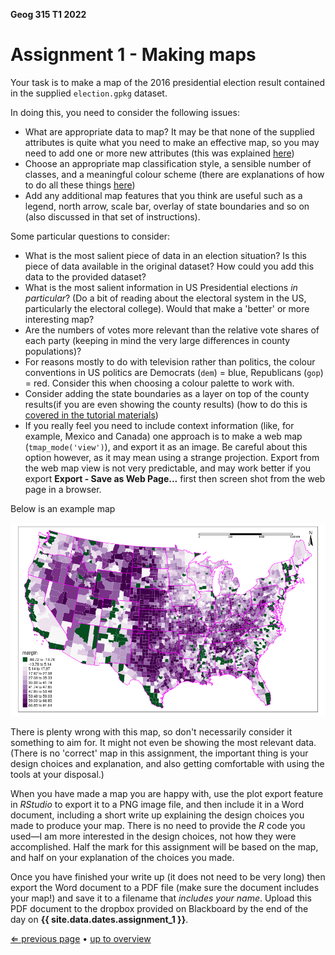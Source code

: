 **Geog 315 T1 2022**

# Assignment 1 - Making maps
Your task is to make a map of the 2016 presidential election result contained in the supplied `election.gpkg` dataset.

In doing this, you need to consider the following issues:

+ What are appropriate data to map? It may be that none of the supplied attributes is quite what you need to make an effective map, so you may need to add one or more new attributes (this was explained [here](making-maps-in-R-02-selecting-and-tidying-data.md#adding-new-attributes))
+ Choose an appropriate map classification style, a sensible number of classes, and a meaningful colour scheme (there are explanations of how to do all these things [here](making-maps-in-R-03-using-tmap.md))
+ Add any additional map features that you think are useful such as a legend, north arrow, scale bar, overlay of state boundaries and so on (also discussed in that set of instructions).

Some particular questions to consider:

+ What is the most salient piece of data in an election situation? Is this piece of data available in the original dataset? How could you add this data to the provided dataset?
+ What is the most salient information in US Presidential elections *in particular*? (Do a bit of reading about the electoral system in the US, particularly the electoral college). Would that make a 'better' or more interesting map?
+ Are the numbers of votes more relevant than the relative vote shares of each party (keeping in mind the very large differences in county populations)?
+ For reasons mostly to do with television rather than politics, the colour conventions in US politics are Democrats (`dem`) = blue, Republicans (`gop`) = red. Consider this when choosing a colour palette to work with.
+ Consider adding the state boundaries as a layer on top of the county results(if you are even showing the county results) (how to do this is [covered in the tutorial materials](making-maps-in-R-03-using-tmap.md#adding-more-layers))
+ If you really feel you need to include context information (like, for example, Mexico and Canada) one approach is to make a web map (`tmap_mode('view')`), and export it as an image. Be careful about this option however, as it may mean using a strange projection. Export from the web map view is not very predictable, and may work better if you export **Export - Save as Web Page...** first then screen shot from the web page in a browser.

Below is an example map

<img src='example-election-map.png'>

There is plenty wrong with this map, so don't necessarily consider it something to aim for. It might not even be showing the most relevant data. (There is no 'correct' map in this assignment, the important thing is your design choices and explanation, and also getting comfortable with using the tools at your disposal.)

When you have made a map you are happy with, use the plot export feature in *RStudio* to export it to a PNG image file, and then include it in a Word document, including a short write up explaining the design choices you made to produce your map. There is no need to provide the *R* code you used&mdash;I am more interested in the design choices, not how they were accomplished. Half the mark for this assignment will be based on the map, and half on your explanation of the choices you made.

Once you have finished your write up (it does not need to be very long) then export the Word document to a PDF file (make sure the document includes your map!) and save it to a filename that *includes your name*. Upload this PDF document to the dropbox provided on Blackboard by the end of the day on **{{ site.data.dates.assignment_1 }}**.

[&lArr; previous page](making-maps-in-R-03-using-tmap.md) &bull; [up to overview](README.md)
